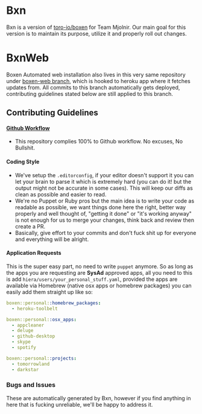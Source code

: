 Bxn
===

Bxn is a version of [toro-io/boxen](https://github.com/toro-io) for Team
Mjolnir. Our main goal for this version is to maintain its purpose, utilize
it and properly roll out changes.

BxnWeb
===

Boxen Automated web installation also lives in this very same repository under
[boxen-web branch](https://github.com/TORO-IO/bxn/tree/boxen-web), which is
hooked to heroku app where it fetches updates from. All commits to this branch
automatically gets deployed, contributing guidelines stated below are still
applied to this branch.

Contributing Guidelines
---

#### [Github Workflow](https://guides.github.com/introduction/flow/)

- This repository complies 100% to Github workflow. No excuses, No Bullshit.

#### Coding Style

- We've setup the `.editorconfig`, if your editor doesn't support it you can
  let your brain to parse it which is extremely hard (you can do it! but the
  output might not be accurate in some cases). This will keep our diffs as
  clean as possible and easier to read.
- We're no Puppet or Ruby pros but the main idea is to write your code as
  readable as possible, we want things done here the right, better way properly
  and well thought of, "getting it done" or "it's working anyway" is not
  enough for us to merge your changes, think back and review then create a PR.
- Basically, give effort to your commits and don't fuck shit up for everyone
  and everything will be alright.

#### Application Requests

This is the super easy part, no need to write `puppet` anymore. So as long as
the apps you are requesting are **SysAd** approved apps, all you need to this
is add `hiera/users/your_personal_stuff.yaml`, provided the apps are available
via Homebrew (native osx apps or homebrew packages) you can easily add them
straight up like so:

```yaml
boxen::personal::homebrew_packages:
  - heroku-toolbelt

boxen::personal::osx_apps:
  - appcleaner
  - deluge
  - github-desktop
  - skype
  - spotify

boxen::personal::projects:
  - tomorrowland
  - darkstar
```

### Bugs and Issues

These are automatically generated by Bxn, however if you find anything in here
that is fucking unreliable, we'll be happy to address it.
